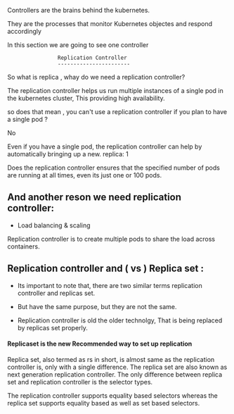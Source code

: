 Controllers are the brains behind the kubernetes.

They are the processes that monitor Kubernetes objectes and respond accordingly 

In this section we are going to see one controller 

                    Replication Controller
                    -----------------------

So what is replica , whay do we need a replication controller?

 The replication controller helps us run multiple instances of a single pod in the kubernetes cluster, This providing high availability. 

 so does that mean , you can't use a replication controller if you plan to have a single pod ?  

 No 

 Even if you have a single pod, the replication controller can help by automatically bringing up a new. replica: 1 

 Does the replication controller ensures that the specified number of pods are running at all times, even its just one or 100 pods. 

And another reson we need replication controller:
-------------------------------------------------

* Load balancing & scaling 

Replication controller is to create multiple pods to share the load across containers. 


Replication controller and ( vs ) Replica set :
------------------------------------------------

* Its important to note that, there are two similar terms replication controller and replicas set.

* But have the same purpose, but they are not the same.

* Replication controller is old the older technolgy, That is being replaced by replicas set properly.

#### Replicaset is the new Recommended way to set up replication

Replica set, also termed as rs in short, is almost same as the replication controller is, only with a single difference. The replica set are also known as next generation replication controller. The only difference between replica set and replication controller is the selector types.

The replication controller supports equality based selectors whereas the replica set supports equality based as well as set based selectors.





